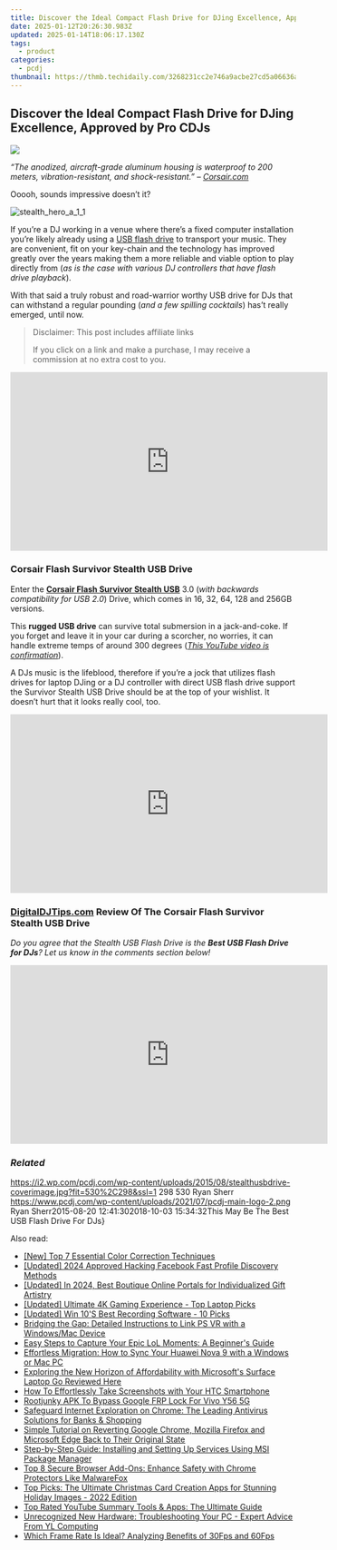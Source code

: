 ```yaml
---
title: Discover the Ideal Compact Flash Drive for DJing Excellence, Approved by Pro CDJs
date: 2025-01-12T20:26:30.983Z
updated: 2025-01-14T18:06:17.130Z
tags:
  - product
categories:
  - pcdj
thumbnail: https://thmb.techidaily.com/3268231cc2e746a9acbe27cd5a06636ae1bf5dfa48dd515083acffe73b657f8a.jpg
---
```


## Discover the Ideal Compact Flash Drive for DJing Excellence, Approved by Pro CDJs

[![](https://i2.wp.com/pcdj.com/wp-content/uploads/2015/08/stealthusbdrive-coverimage.jpg?resize=530%2C298&ssl=1)](https://i2.wp.com/pcdj.com/wp-content/uploads/2015/08/stealthusbdrive-coverimage.jpg?fit=530%2C298&ssl=1 "stealthusbdrive-coverimage")

_“The anodized, aircraft-grade aluminum housing is waterproof to 200 meters, vibration-resistant, and shock-resistant.” – [Corsair.com](http://www.corsair.com/en-us/flash-survivor-stealth-usb-3-0-32gb-usb-flash-drive)_

Ooooh, sounds impressive doesn’t it?

![](https://i0.wp.com/pcdj.com/wp-content/uploads/2015/08/stealth_hero_a_1_1.png?fit=300%2C203&ssl=1 "stealth_hero_a_1_1")

If you’re a DJ working in a venue where there’s a fixed computer installation you’re likely already using a [USB flash drive](https://en.wikipedia.org/wiki/USB%5Fflash%5Fdrive) to transport your music. They are convenient, fit on your key-chain and the technology has improved greatly over the years making them a more reliable and viable option to play directly from (_as is the case with various DJ controllers that have flash drive playback_).

With that said a truly robust and road-warrior worthy USB drive for DJs that can withstand a regular pounding (_and a few spilling cocktails_) has’t really emerged, until now.

>  Disclaimer: This post includes affiliate links
>
>  If you click on a link and make a purchase, I may receive a commission at no extra cost to you.
>

<!-- affiliate ads begin -->
<iframe width="560" height="315" src="https://www.youtube.com/embed/YezPJZzPJ8Q?si=xF1t4BQHFquzvnzE" title="YouTube video player" frameborder="0" allow="accelerometer; autoplay; clipboard-write; encrypted-media; gyroscope; picture-in-picture; web-share" referrerpolicy="strict-origin-when-cross-origin" allowfullscreen></iframe>
<!-- affiliate ads end -->

### Corsair Flash Survivor Stealth USB Drive

Enter the **[Corsair Flash Survivor Stealth USB](http://www.corsair.com/en-us/flash-survivor-stealth-usb-3-0-32gb-usb-flash-drive)** 3.0 (_with backwards compatibility for USB 2.0_) Drive, which comes in 16, 32, 64, 128 and 256GB versions.

This **rugged USB drive** can survive total submersion in a jack-and-coke. If you forget and leave it in your car during a scorcher, no worries, it can handle extreme temps of around 300 degrees (_[This YouTube video is confirmation](https://youtu.be/aAXCckQPeKo)_).

A DJs music is the lifeblood, therefore if you’re a jock that utilizes flash drives for laptop DJing or a DJ controller with direct USB flash drive support the Survivor Stealth USB Drive should be at the top of your wishlist. It doesn’t hurt that it looks really cool, too.

<!-- affiliate ads begin -->
<iframe width="560" height="315" src="https://www.youtube.com/embed/C3cJe7Wgn6I?si=EckDFML-VJ_2sYz8" title="YouTube video player" frameborder="0" allow="accelerometer; autoplay; clipboard-write; encrypted-media; gyroscope; picture-in-picture; web-share" referrerpolicy="strict-origin-when-cross-origin" allowfullscreen></iframe>
<!-- affiliate ads end -->

### [DigitalDJTips.com](http://www.digitaldjtips.com) Review Of The Corsair Flash Survivor Stealth USB Drive

_Do you agree that the Stealth USB Flash Drive is the **Best USB Flash Drive for DJs**? Let us know in the comments section below!_

<!-- affiliate ads begin -->
<iframe width="560" height="315" src="https://www.youtube.com/embed/SDUPd69Qfls?si=uIGZG-riskwmVZYg" title="YouTube video player" frameborder="0" allow="accelerometer; autoplay; clipboard-write; encrypted-media; gyroscope; picture-in-picture; web-share" referrerpolicy="strict-origin-when-cross-origin" allowfullscreen></iframe>
<!-- affiliate ads end -->

### _Related_

https://i2.wp.com/pcdj.com/wp-content/uploads/2015/08/stealthusbdrive-coverimage.jpg?fit=530%2C298&ssl=1 298 530 Ryan Sherr https://www.pcdj.com/wp-content/uploads/2021/07/pcdj-main-logo-2.png Ryan Sherr2015-08-20 12:41:302018-10-03 15:34:32This May Be The Best USB Flash Drive For DJs}

<ins class="adsbygoogle"
     style="display:block"
     data-ad-format="autorelaxed"
     data-ad-client="ca-pub-7571918770474297"
     data-ad-slot="1223367746"></ins>

<ins class="adsbygoogle"
     style="display:block"
     data-ad-client="ca-pub-7571918770474297"
     data-ad-slot="8358498916"
     data-ad-format="auto"
     data-full-width-responsive="true"></ins>

<span class="atpl-alsoreadstyle">Also read:</span>
<div><ul>
<li><a href="https://fox-links.techidaily.com/new-top-7-essential-color-correction-techniques/"><u>[New] Top 7 Essential Color Correction Techniques</u></a></li>
<li><a href="https://facebook-video-recording.techidaily.com/updated-2024-approved-hacking-facebook-fast-profile-discovery-methods/"><u>[Updated] 2024 Approved Hacking Facebook Fast Profile Discovery Methods</u></a></li>
<li><a href="https://fox-hovers.techidaily.com/updated-in-2024-best-boutique-online-portals-for-individualized-gift-artistry/"><u>[Updated] In 2024, Best Boutique Online Portals for Individualized Gift Artistry</u></a></li>
<li><a href="https://fox-info.techidaily.com/updated-ultimate-4k-gaming-experience-top-laptop-picks/"><u>[Updated] Ultimate 4K Gaming Experience - Top Laptop Picks</u></a></li>
<li><a href="https://screen-video-capture.techidaily.com/updated-win-10s-best-recording-software-10-picks/"><u>[Updated] Win 10'S Best Recording Software - 10 Picks</u></a></li>
<li><a href="https://techno-recovery.techidaily.com/bridging-the-gap-detailed-instructions-to-link-ps-vr-with-a-windowsmac-device/"><u>Bridging the Gap: Detailed Instructions to Link PS VR with a Windows/Mac Device</u></a></li>
<li><a href="https://win-updates.techidaily.com/easy-steps-to-capture-your-epic-lol-moments-a-beginners-guide/"><u>Easy Steps to Capture Your Epic LoL Moments: A Beginner's Guide</u></a></li>
<li><a href="https://win-updates.techidaily.com/effortless-migration-how-to-sync-your-huawei-nova-9-with-a-windows-or-mac-pc/"><u>Effortless Migration: How to Sync Your Huawei Nova 9 with a Windows or Mac PC</u></a></li>
<li><a href="https://buynow-reviews.techidaily.com/exploring-the-new-horizon-of-affordability-with-microsofts-surface-laptop-go-reviewed-here/"><u>Exploring the New Horizon of Affordability with Microsoft's Surface Laptop Go Reviewed Here</u></a></li>
<li><a href="https://win-updates.techidaily.com/how-to-effortlessly-take-screenshots-with-your-htc-smartphone/"><u>How To Effortlessly Take Screenshots with Your HTC Smartphone</u></a></li>
<li><a href="https://android-unlock.techidaily.com/rootjunky-apk-to-bypass-google-frp-lock-for-vivo-y56-5g-by-drfone-android/"><u>Rootjunky APK To Bypass Google FRP Lock For Vivo Y56 5G</u></a></li>
<li><a href="https://win-updates.techidaily.com/safeguard-internet-exploration-on-chrome-the-leading-antivirus-solutions-for-banks-and-shopping/"><u>Safeguard Internet Exploration on Chrome: The Leading Antivirus Solutions for Banks & Shopping</u></a></li>
<li><a href="https://win-updates.techidaily.com/simple-tutorial-on-reverting-google-chrome-mozilla-firefox-and-microsoft-edge-back-to-their-original-state/"><u>Simple Tutorial on Reverting Google Chrome, Mozilla Firefox and Microsoft Edge Back to Their Original State</u></a></li>
<li><a href="https://win-updates.techidaily.com/step-by-step-guide-installing-and-setting-up-services-using-msi-package-manager/"><u>Step-by-Step Guide: Installing and Setting Up Services Using MSI Package Manager</u></a></li>
<li><a href="https://win-updates.techidaily.com/top-8-secure-browser-add-ons-enhance-safety-with-chrome-protectors-like-malwarefox/"><u>Top 8 Secure Browser Add-Ons: Enhance Safety with Chrome Protectors Like MalwareFox</u></a></li>
<li><a href="https://win-updates.techidaily.com/top-picks-the-ultimate-christmas-card-creation-apps-for-stunning-holiday-images-2022-edition/"><u>Top Picks: The Ultimate Christmas Card Creation Apps for Stunning Holiday Images - 2022 Edition</u></a></li>
<li><a href="https://win-updates.techidaily.com/top-rated-youtube-summary-tools-and-apps-the-ultimate-guide/"><u>Top Rated YouTube Summary Tools & Apps: The Ultimate Guide</u></a></li>
<li><a href="https://win-hacks.techidaily.com/unrecognized-new-hardware-troubleshooting-your-pc-expert-advice-from-yl-computing/"><u>Unrecognized New Hardware: Troubleshooting Your PC - Expert Advice From YL Computing</u></a></li>
<li><a href="https://visual-screen-recording.techidaily.com/which-frame-rate-is-ideal-analyzing-benefits-of-30fps-and-60fps/"><u>Which Frame Rate Is Ideal? Analyzing Benefits of 30Fps and 60Fps</u></a></li>
</ul></div>

